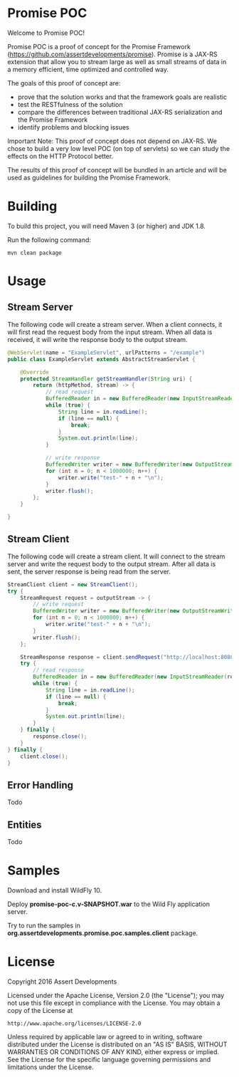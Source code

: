# Promise POC

Welcome to Promise POC!

Promise POC is a proof of concept for the Promise Framework (https://github.com/assertdevelopments/promise). Promise is a JAX-RS extension that allow you to stream large as well as small streams of data in a memory efficient, time optimized and controlled way.

The goals of this proof of concept are:
- prove that the solution works and that the framework goals are realistic
- test the RESTfulness of the solution
- compare the differences between traditional JAX-RS serialization and the Promise Framework
- identify problems and blocking issues

Important Note: This proof of concept does not depend on JAX-RS. We chose to build a very low level POC (on top of servlets) so we can study the effects on the HTTP Protocol better.

The results of this proof of concept will be bundled in an article and will be used as guidelines for building the Promise Framework.

# Building

To build this project, you will need Maven 3 (or higher) and JDK 1.8.

Run the following command:

```
mvn clean package
```

# Usage

## Stream Server

The following code will create a stream server. When a client connects, it will first read the request body from the input stream. When all data is received, it will write the response body to the output stream.

``` java
@WebServlet(name = "ExampleServlet", urlPatterns = "/example")
public class ExampleServlet extends AbstractStreamServlet {

    @Override
    protected StreamHandler getStreamHandler(String uri) {
        return (httpMethod, stream) -> {
            // read request
            BufferedReader in = new BufferedReader(new InputStreamReader(stream.getInputStream()));
            while (true) {
                String line = in.readLine();
                if (line == null) {
                    break;
                }
                System.out.println(line);
            }

            // write response
            BufferedWriter writer = new BufferedWriter(new OutputStreamWriter(stream.getOutputStream()));
            for (int n = 0; n < 1000000; n++) {
                writer.write("test-" + n + "\n");
            }
            writer.flush();
        };
    }

}
```

## Stream Client

The following code will create a stream client. It will connect to the stream server and write the request body to the output stream. After all data is sent, the server response is being read from the server. 

``` java
StreamClient client = new StreamClient();
try {
    StreamRequest request = outputStream -> {
        // write request
        BufferedWriter writer = new BufferedWriter(new OutputStreamWriter(outputStream));
        for (int n = 0; n < 1000000; n++) {
            writer.write("test-" + n + "\n");
        }
        writer.flush();
    };

    StreamResponse response = client.sendRequest("http://localhost:8080/example", request);
    try {
        // read response
        BufferedReader in = new BufferedReader(new InputStreamReader(response.getInputStream()));
        while (true) {
            String line = in.readLine();
            if (line == null) {
                break;
            }
            System.out.println(line);
        }
    } finally {
        response.close();
    }
} finally {
    client.close();
}
```

## Error Handling

Todo

## Entities

Todo


# Samples

Download and install WildFly 10.

Deploy **promise-poc-c.v-SNAPSHOT.war** to the Wild Fly application server.

Try to run the samples in **org.assertdevelopments.promise.poc.samples.client** package.


# License

Copyright 2016 Assert Developments

Licensed under the Apache License, Version 2.0 (the "License");
you may not use this file except in compliance with the License.
You may obtain a copy of the License at

    http://www.apache.org/licenses/LICENSE-2.0

Unless required by applicable law or agreed to in writing, software
distributed under the License is distributed on an "AS IS" BASIS,
WITHOUT WARRANTIES OR CONDITIONS OF ANY KIND, either express or implied.
See the License for the specific language governing permissions and
limitations under the License.


